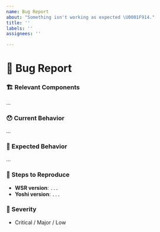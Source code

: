 ```yaml
---
name: Bug Report
about: "Something isn't working as expected \U0001F914."
title: ''
labels: ''
assignees: ''

---
```


<!--
  Thanks for reporting an issue 😄  to `wix-style-react`!
  Before you submit, please search open / closed issues before submitting, since someone else might
  have asked the same thing before.
  -->

# 🐛 Bug Report

### 🏗 Relevant Components

<!---
  Please mention which components are related to you issue.
  -->

...

### 😯 Current Behavior

<!---
  Tell us what happens instead of the expected behavior. Please include the relevant error if there
  is one.
  -->

...

### 🤔 Expected Behavior

<!---
  Tell us what should happen. You can also provide a suggested solution if you'd like.
  -->

...

### 👣 Steps to Reproduce

<!---
  Please add an easy way to reproduce it. Make sure to also provide your WSR (and `yoshi`) version.

  It will be extremely helpful if you could create a simple reproducible
  example in the playground:

      https://www.wix-style-react.com/?path=/story/introduction-playground--playground

  Find `save` button and share the link in this issue. Thanks!
  -->

  - **WSR version**: `...`
  - **Yoshi version**: `...`

### 👀 Severity

<!---
  Try to reflect how sever the issue is in general. Pick the most relevant one.
  -->

- Critical / Major / Low
